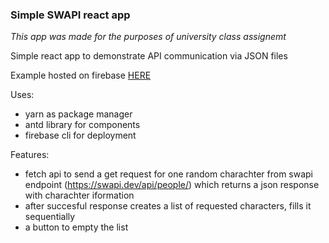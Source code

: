 ### Simple SWAPI react app

*This app was made for the purposes of university class assignemt*

Simple react app to demonstrate API communication via JSON files

Example hosted on firebase [HERE](https://xml-project-52913.web.app/)

Uses:
- yarn as package manager
- antd library for components
- firebase cli for deployment

Features: 
- fetch api to send a get request for one random charachter from swapi endpoint (https://swapi.dev/api/people/) which returns a json response with charachter iformation
- after succesful response creates a list of requested characters, fills it sequentially
- a button to empty the list

